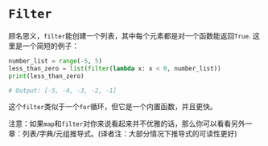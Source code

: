 # ```Filter```

顾名思义，```filter```能创建一个列表，其中每个元素都是对一个函数能返回```True```. 这里是一个简短的例子：
```python
number_list = range(-5, 5)
less_than_zero = list(filter(lambda x: x < 0, number_list))
print(less_than_zero)

# Output: [-5, -4, -3, -2, -1]
```

这个```filter```类似于一个```for```循环，但它是一个内置函数，并且更快。

注意：如果```map```和```filter```对你来说看起来并不优雅的话，那么你可以看看另外一章：列表/字典/元组推导式。(译者注：大部分情况下推导式的可读性更好)

